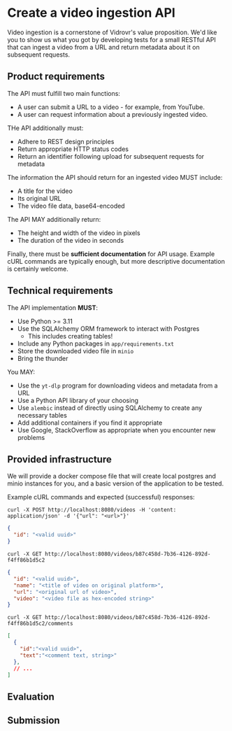 # Create a video ingestion API 
Video ingestion is a cornerstone of Vidrovr's value proposition. 
We'd like you to show us what you got by developing tests for a small RESTful API 
that can ingest a video from a URL and return metadata about it on subsequent requests.

## Product requirements
The API must fulfill two main functions:
* A user can submit a URL to a video - 
for example, from YouTube. 
* A user can request information about a previously ingested video.

THe API additionally must:
* Adhere to REST design principles
* Return appropriate HTTP status codes
* Return an identifier following upload for subsequent requests for metadata

The information the API should return for an ingested video MUST include:
* A title for the video
* Its original URL
* The video file data, base64-encoded

The API MAY additionally return:
* The height and width of the video in pixels
* The duration of the video in seconds

Finally, there must be **sufficient documentation** for API usage. 
Example cURL commands are typically enough, 
but more descriptive documentation is certainly welcome.

## Technical requirements
The API implementation **MUST**:
* Use Python >= 3.11
* Use the SQLAlchemy ORM framework to interact with Postgres
  * This includes creating tables!
* Include any Python packages in `app/requirements.txt`
* Store the downloaded video file in `minio`
* Bring the thunder

You MAY:
* Use the `yt-dlp` program for downloading videos and metadata from a URL
* Use a Python API library of your choosing
* Use `alembic` instead of directly using SQLAlchemy to create any necessary tables
* Add additional containers if you find it appropriate
* Use Google, StackOverflow as appropriate when you encounter new problems

## Provided infrastructure
We will provide a docker compose file that will create local postgres and minio instances for you, 
and a basic version of the application to be tested.

Example cURL commands and expected (successful) responses:

```commandline
curl -X POST http://localhost:8080/videos -H 'content: application/json' -d '{"url": "<url>"}'
```

```json
{
  "id": "<valid uuid>"
}
```

```commandline
curl -X GET http://localhost:8080/videos/b87c458d-7b36-4126-892d-f4ff86b1d5c2
```

```json
{
  "id": "<valid uuid>",
  "name": "<title of video on original platform>",
  "url": "<original url of video>",
  "video": "<video file as hex-encoded string>"
}
```

```commandline
curl -X GET http://localhost:8080/videos/b87c458d-7b36-4126-892d-f4ff86b1d5c2/comments
```

```json
[
  {
    "id":"<valid uuid>",
    "text":"<comment text, string>"
  },
  // ...
]
```



## Evaluation


## Submission

[//]: # (1. Put your application code in the `app` directory)

[//]: # (2. Execute it with a JSON-style `CMD` in `Dockerfile`)
